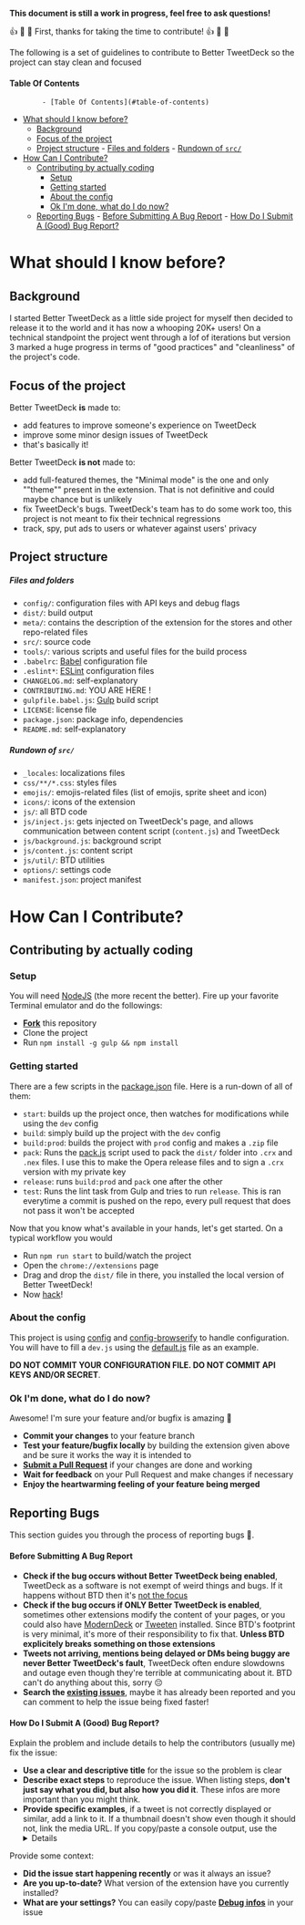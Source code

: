 **This document is still a work in progress, feel free to ask questions!**

:thumbsup: :tada: :raised_hands: First, thanks for taking the time to contribute! :thumbsup: :tada: :raised_hands:

The following is a set of guidelines to contribute to Better TweetDeck so the project can stay clean and focused


#### Table Of Contents
<!-- TOC depthFrom:1 depthTo:6 withLinks:1 updateOnSave:1 orderedList:0 -->

			- [Table Of Contents](#table-of-contents)
- [What should I know before?](#what-should-i-know-before)
	- [Background](#background)
	- [Focus of the project](#focus-of-the-project)
	- [Project structure](#project-structure)
				- [Files and folders](#files-and-folders)
				- [Rundown of `src/`](#rundown-of-src)
- [How Can I Contribute?](#how-can-i-contribute)
	- [Contributing by actually coding](#contributing-by-actually-coding)
		- [Setup](#setup)
		- [Getting started](#getting-started)
		- [About the config](#about-the-config)
		- [Ok I'm done, what do I do now?](#ok-im-done-what-do-i-do-now)
	- [Reporting Bugs](#reporting-bugs)
			- [Before Submitting A Bug Report](#before-submitting-a-bug-report)
			- [How Do I Submit A (Good) Bug Report?](#how-do-i-submit-a-good-bug-report)

<!-- /TOC -->
# What should I know before?

## Background

I started Better TweetDeck as a little side project for myself then decided to release it to the world and it has now a whooping 20K+ users! On a technical standpoint the project went through a lof of iterations but version 3 marked a huge progress in terms of "good practices" and "cleanliness" of the project's code.

## Focus of the project

Better TweetDeck **is** made to:
- add features to improve someone's experience on TweetDeck
- improve some minor design issues of TweetDeck
- that's basically it!


Better TweetDeck **is not** made to:
- add full-featured themes, the "Minimal mode" is the one and only ""theme"" present in the extension. That is not definitive and could maybe chance but is unlikely
- fix TweetDeck's bugs. TweetDeck's team has to do some work too, this project is not meant to fix their technical regressions
- track, spy, put ads to users or whatever against users' privacy

## Project structure

##### Files and folders

- `config/`: configuration files with API keys and debug flags
- `dist/`: build output
- `meta/`: contains the description of the extension for the stores and other repo-related files
- `src/`: source code
- `tools/`: various scripts and useful files for the build process
- `.babelrc`: [Babel](https://babeljs.io/) configuration file
- `.eslint*`: [ESLint](http://eslint.org/) configuration files
- `CHANGELOG.md`: self-explanatory
- `CONTRIBUTING.md`: YOU ARE HERE !
- `gulpfile.babel.js`: [Gulp](http://gulpjs.com/) build script
- `LICENSE`: license file
- `package.json`: package info, dependencies
- `README.md`: self-explanatory

##### Rundown of `src/`

- `_locales`: localizations files
- `css/**/*.css`: styles files
- `emojis/`: emojis-related files (list of emojis, sprite sheet and icon)
- `icons/`: icons of the extension
- `js/`: all BTD code
- `js/inject.js`: gets injected on TweetDeck's page, and allows communication between content script (`content.js`) and TweetDeck
- `js/background.js`: background script
- `js/content.js`: content script
- `js/util/`: BTD utilities
- `options/`: settings code
- `manifest.json`: project manifest


# How Can I Contribute?

## Contributing by actually coding

### Setup

You will need [NodeJS](https://nodejs.org/en/) (the more recent the better). Fire up your favorite Terminal emulator and do the followings: 

- **[Fork](https://github.com/eramdam/BetterTweetDeck/fork)** this repository
- Clone the project
- Run `npm install -g gulp && npm install`

### Getting started

There are a few scripts in the [package.json](https://github.com/eramdam/BetterTweetDeck/blob/master/package.json) file. Here is a run-down of all of them:

- `start`: builds up the project once, then watches for modifications while using the `dev` config
- `build`: simply build up the project with the `dev` config
- `build:prod`: builds the project with `prod` config and makes a `.zip` file
- `pack`: Runs the [pack.js](https://github.com/eramdam/BetterTweetDeck/blob/master/tools/pack.js) script used to pack the `dist/` folder into `.crx` and `.nex` files. I use this to make the Opera release files and to sign a `.crx` version with my private key
- `release`: runs `build:prod` and `pack` one after the other
- `test`: Runs the lint task from Gulp and tries to run `release`. This is ran everytime a commit is pushed on the repo, every pull request that does not pass it won't be accepted

Now that you know what's available in your hands, let's get started. On a typical workflow you would

- Run `npm run start` to build/watch the project
- Open the `chrome://extensions` page
- Drag and drop the `dist/` file in there, you installed the local version of Better TweetDeck!
- Now [hack](http://i.giphy.com/l0HlvFUHvDB16UOwU.gif)!

### About the config

This project is using [config](https://npmjs.org/package/config) and [config-browserify](https://npmjs.org/package/config-browserify) to handle configuration.
You will have to fill a `dev.js` using the [default.js](https://github.com/eramdam/BetterTweetDeck/blob/master/config/default.js) file as an example. 

**DO NOT COMMIT YOUR CONFIGURATION FILE. DO NOT COMMIT API KEYS AND/OR SECRET**.

### Ok I'm done, what do I do now?

Awesome! I'm sure your feature and/or bugfix is amazing :tada:

- **Commit your changes** to your feature branch
- **Test your feature/bugfix locally** by building the extension given above and be sure it works the way it is intended to
- **[Submit a Pull Request](https://github.com/eramdam/BetterTweetDeck/compare)** if your changes are done and working
- **Wait for feedback** on your Pull Request and make changes if necessary
- **Enjoy the heartwarming feeling of your feature being merged**

## Reporting Bugs

This section guides you through the process of reporting bugs :bug:.

#### Before Submitting A Bug Report

- **Check if the bug occurs without Better TweetDeck being enabled**, TweetDeck as a software is not exempt of weird things and bugs. If it happens without BTD then it's [not the focus](#focus-of-the-project)
- **Check if the bug occurs if ONLY Better TweetDeck is enabled**, sometimes other extensions modify the content of your pages, or you could also have [ModernDeck](https://github.com/dangeredwolf/ModernDeck) or [Tweeten](tweeten.xyz) installed. Since BTD's footprint is very minimal, it's more of their responsibility to fix that. **Unless BTD explicitely breaks something on those extensions**
- **Tweets not arriving, mentions being delayed or DMs being buggy are never Better TweetDeck's fault**, TweetDeck often endure slowdowns and outage even though they're terrible at communicating about it. BTD can't do anything about this, sorry :pensive:
- **Search the [existing issues](https://github.com/issues?page=2&q=is%3Aissue+repo%3Aeramdam%2Fbettertweetdeck&utf8=%E2%9C%93)**, maybe it has already been reported and you can comment to help the issue being fixed faster!

#### How Do I Submit A (Good) Bug Report?

Explain the problem and include details to help the contributors (usually me) fix the issue:

- **Use a clear and descriptive title** for the issue so the problem is clear
- **Describe exact steps** to reproduce the issue. When listing steps, **don't just say what you did, but also how you did it**. These infos are more important than you might think.
- **Provide specific examples**, if a tweet is not correctly displayed or similar, add a link to it. If a thumbnail doesn't show even though it should not, link the media URL. If you copy/paste a console output, use the [<details> element](https://gist.github.com/ericclemmons/b146fe5da72ca1f706b2ef72a20ac39d) for a cleaner issue body

Provide some context:

- **Did the issue start happening recently** or was it always an issue?
- **Are you up-to-date?** What version of the extension have you currently installed?
- **What are your settings?** You can easily copy/paste [**Debug infos**](meta/debug-infos.png) in your issue